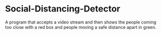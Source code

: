 # Social-Distancing-Detector
A program that accepts a video stream and then shows the people coming too close with a red box and people moving a safe distance apart in green.
